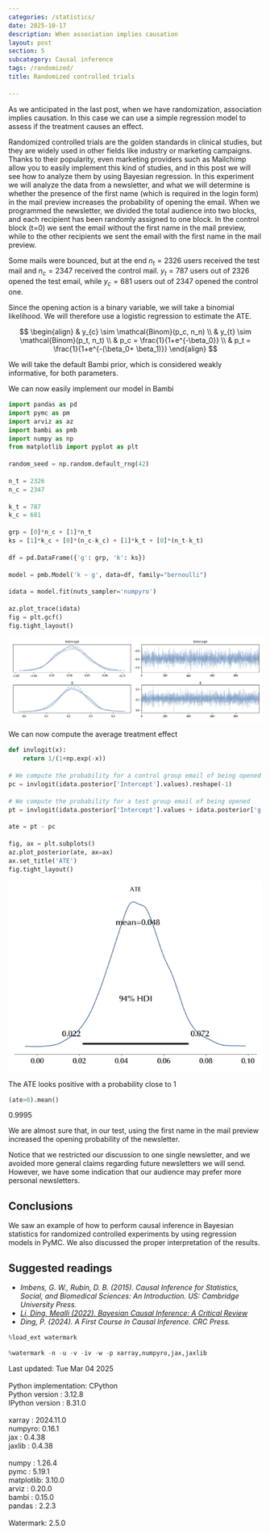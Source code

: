 ```yaml
---
categories: /statistics/
date: 2025-10-17
description: When association implies causation
layout: post
section: 5
subcategory: Causal inference
tags: /randomized/
title: Randomized controlled trials

---
```





As we anticipated in the last post, when we have randomization, association
implies causation.
In this case we can use a simple regression model to assess if the treatment
causes an effect.

Randomized controlled trials are the golden standards in clinical studies,
but they are widely used in other fields like industry or marketing
campaigns.
Thanks to their popularity, even marketing providers such as Mailchimp allow you
to easily implement this kind of studies, and in this post we will see how
to analyze them by using Bayesian regression.
In this experiment we will analyze the data from a newsletter, and what we will
determine is whether the presence of the first name (which is required
in the login form) in the mail preview increases the probability of opening the
email.
When we programmed the newsletter, we divided the total audience into
two blocks, and each recipient has been randomly assigned to one block.
In the control block (t=0) we sent the email without the first name in the mail
preview, while to the other recipients we sent the email with the first name
in the mail preview.

Some mails were bounced, but at the end $n_t = 2326$ users received the test mail
and $n_c = 2347$ received the control mail.
$y_t = 787$ users out of 2326 opened the test email, while $y_c=681$ users out
of 2347 opened the control one.

Since the opening action is a binary variable, we will take
a binomial likelihood.
We will therefore use a logistic regression to estimate the ATE.

$$
\begin{align}
&
y_{c} \sim \mathcal{Binom}(p_c, n_n)
\\
&
y_{t} \sim \mathcal{Binom}(p_t, n_t)
\\
&
p_c = \frac{1}{1+e^{-\beta_0}}
\\
&
p_t = \frac{1}{1+e^{-(\beta_0+ \beta_1)}}
\end{align}
$$

We will take the default Bambi prior, which is considered weakly informative,
for both parameters.

We can now easily implement our model in Bambi

```python
import pandas as pd
import pymc as pm
import arviz as az
import bambi as pmb
import numpy as np
from matplotlib import pyplot as plt

random_seed = np.random.default_rng(42)

n_t = 2326
n_c = 2347

k_t = 787
k_c = 681

grp = [0]*n_c + [1]*n_t
ks = [1]*k_c + [0]*(n_c-k_c) + [1]*k_t + [0]*(n_t-k_t)

df = pd.DataFrame({'g': grp, 'k': ks})

model = pmb.Model('k ~ g', data=df, family="bernoulli")

idata = model.fit(nuts_sampler='numpyro')

az.plot_trace(idata)
fig = plt.gcf()
fig.tight_layout()
```

![The trace of our model](/docs/assets/images/statistics/randomized/trace.webp)

We can now compute the average treatment effect

```python
def invlogit(x):
    return 1/(1+np.exp(-x))

# We compute the probability for a control group email of being opened
pc = invlogit(idata.posterior['Intercept'].values).reshape(-1)

# We compute the probability for a test group email of being opened
pt = invlogit(idata.posterior['Intercept'].values + idata.posterior['g'].values).reshape(-1)

ate = pt - pc

fig, ax = plt.subplots()
az.plot_posterior(ate, ax=ax)
ax.set_title('ATE')
fig.tight_layout()
```

![The posterior distribution for the average treatment effect](/docs/assets/images/statistics/randomized/ate.webp)

The ATE looks positive with a probability close to 1

```python
(ate>0).mean()
```

<div class="code">
0.9995
</div>

We are almost sure that, in our test,
using the first name in the mail preview increased the opening
probability of the newsletter.

Notice that we restricted our discussion to one single newsletter, and we
avoided more general claims regarding future newsletters we will send.
However, we have some indication that our audience may prefer more
personal newsletters.

## Conclusions

We saw an example of how to perform causal inference in Bayesian statistics for randomized controlled experiments
by using regression models in PyMC. We also discussed the proper interpretation of the results.


## Suggested readings

- <cite>Imbens, G. W., Rubin, D. B. (2015). Causal Inference for Statistics, Social, and Biomedical Sciences: An Introduction. US: Cambridge University Press.<cite>
- <cite><a href='https://arxiv.org/pdf/2206.15460.pdf'>Li, Ding, Mealli (2022). Bayesian Causal Inference: A Critical Review</a></cite>
- <cite>Ding, P. (2024). A First Course in Causal Inference. CRC Press.</cite>

```python
%load_ext watermark
```

```python
%watermark -n -u -v -iv -w -p xarray,numpyro,jax,jaxlib
```

<div class="code">
Last updated: Tue Mar 04 2025
<br>

<br>
Python implementation: CPython
<br>
Python version       : 3.12.8
<br>
IPython version      : 8.31.0
<br>

<br>
xarray : 2024.11.0
<br>
numpyro: 0.16.1
<br>
jax    : 0.4.38
<br>
jaxlib : 0.4.38
<br>

<br>
numpy     : 1.26.4
<br>
pymc      : 5.19.1
<br>
matplotlib: 3.10.0
<br>
arviz     : 0.20.0
<br>
bambi     : 0.15.0
<br>
pandas    : 2.2.3
<br>

<br>
Watermark: 2.5.0
<br>
</div>  
